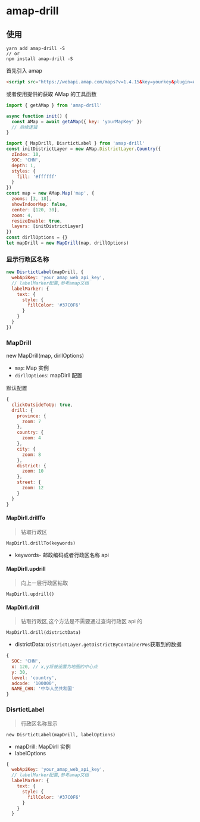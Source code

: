 # amap-drill

## 使用

```
yarn add amap-drill -S
// or
npm install amap-drill -S
```

首先引入 amap

```html
<script src="https://webapi.amap.com/maps?v=1.4.15&key=yourkey&plugin=AMap.DistrictLayer"></script>
```

或者使用提供的获取 AMap 的工具函数

```js
import { getAMap } from 'amap-drill'

async function init() {
  const AMap = await getAMap({ key: 'yourMapKey' })
  // 后续逻辑
}
```

```js
import { MapDrill, DisrtictLabel } from 'amap-drill'
const initDistrictLayer = new AMap.DistrictLayer.Country({
  zIndex: 10,
  SOC: 'CHN',
  depth: 1,
  styles: {
    fill: '#ffffff'
  }
})
const map = new AMap.Map('map', {
  zooms: [3, 18],
  showIndoorMap: false,
  center: [120, 30],
  zoom: 4,
  resizeEnable: true,
  layers: [initDistrictLayer]
})
const dirllOptions = {}
let mapDrill = new MapDrill(map, drillOptions)
```

### 显示行政区名称

```js
new DisrtictLabel(mapDrill, {
  webApiKey: 'your_amap_web_api_key',
  // labelMarker配置,参考amap文档
  labelMarker: {
    text: {
      style: {
        fillColor: '#37C0F6'
      }
    }
  }
})
```

### MapDrill

new MapDrill(map, dirllOptions)

- `map`: Map 实例
- `dirllOptions`: mapDirll 配置

默认配置

```js
{
  clickOutsideToUp: true,
  drill: {
    province: {
      zoom: 7
    },
    country: {
      zoom: 4
    },
    city: {
      zoom: 8
    },
    district: {
      zoom: 10
    },
    street: {
      zoom: 12
    }
  }
}
```

#### MapDirll.drillTo

> 钻取行政区

`MapDirll.drillTo(keywords)`

- keywords- 邮政编码或者行政区名称 api

#### MapDirll.updrill

> 向上一层行政区钻取

`MapDirll.updrill()`

#### MapDirll.drill

> 钻取行政区,这个方法是不需要通过查询行政区 api 的

`MapDirll.drill(districtData)`

- districtData: `DistrictLayer.getDistrictByContainerPos`获取到的数据

```js
{
  SOC: 'CHN',
  x: 120, // x,y将被设置为地图的中心点
  y: 30,
  level: 'country',
  adcode: '100000',
  NAME_CHN: '中华人民共和国'
}
```

### DisrtictLabel

> 行政区名称显示

`new DisrtictLabel(mapDrill, labelOptions)`

- mapDrill: MapDirll 实例
- labelOptions

```js
{
  webApiKey: 'your_amap_web_api_key',
  // labelMarker配置,参考amap文档
  labelMarker: {
    text: {
      style: {
        fillColor: '#37C0F6'
      }
    }
  }
```
